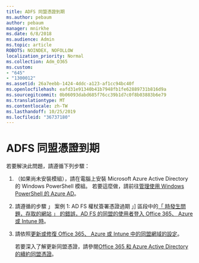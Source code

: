```yaml
---
title: ADFS 同盟憑證到期
ms.author: pebaum
author: pebaum
manager: mnirkhe
ms.date: 6/8/2018
ms.audience: Admin
ms.topic: article
ROBOTS: NOINDEX, NOFOLLOW
localization_priority: Normal
ms.collection: Adm_O365
ms.custom:
- "645"
- "1300012"
ms.assetid: 26a7eebb-1424-4ddc-a123-af1cc94bc40f
ms.openlocfilehash: eafd31e91340b41b7948fb1fe62889731b816d9a
ms.sourcegitcommit: 0b06093dabd685f76cc39b1d7c0f8b03883b6e79
ms.translationtype: MT
ms.contentlocale: zh-TW
ms.lasthandoff: 10/25/2019
ms.locfileid: "36737180"
---
```

# <a name="adfs-federation-certificate-expiring"></a>ADFS 同盟憑證到期

若要解決此問題，請遵循下列步驟：
  
1. （如果尚未安裝模組），請在電腦上安裝 Microsoft Azure Active Directory 的 Windows PowerShell 模組。 若要這麼做，請前往[管理使用 Windows PowerShell 的 Azure AD](https://aka.ms/aadposh)。

2. 請遵循的步驟 」 案例 1: AD FS 權杖簽署憑證過期 」] 區段中的[「 時發生問題，存取的網站 」 的錯誤，AD FS 的同盟的使用者登入 Office 365、 Azure 或 Intune 時](https://support.microsoft.com/help/2713898/there-was-a-problem-accessing-the-site-error-from-ad-fs-when-a-federat)。

3. 請依照[更新或修復 Office 365、 Azure 或 Intune 中的同盟網域的設定](https://docs.microsoft.com/office365/troubleshoot/security/update-federated-domain-office-365)。

    若要深入了解更新同盟憑證，請參閱[Office 365 和 Azure Active Directory 的續約同盟憑證](https://docs.microsoft.com/azure/active-directory/connect/active-directory-aadconnect-o365-certs)。
